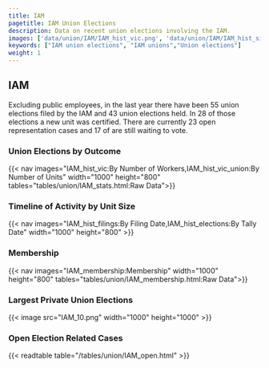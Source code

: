 ```yaml
---
title: IAM
pagetitle: IAM Union Elections
description: Data on recent union elections involving the IAM.
images: ['data/union/IAM/IAM_hist_vic.png', 'data/union/IAM/IAM_hist_size.png', 'data/union/IAM/IAM_10.png']
keywords: ["IAM union elections", "IAM unions","Union elections"]
weight: 1
---
```

##  IAM

Excluding public employees, in the last year there have been 55 union elections filed by the IAM and 43 union elections held. In 28 of those elections a new unit was certified. There are currently 23 open representation cases and 17 of are still waiting to vote.

### Union Elections by Outcome
{{< nav images="IAM_hist_vic:By Number of Workers,IAM_hist_vic_union:By Number of Units" width="1000" height="800" tables="tables/union/IAM_stats.html:Raw Data">}}

### Timeline of Activity by Unit Size
{{< nav images="IAM_hist_filings:By Filing Date,IAM_hist_elections:By Tally Date" width="1000" height="800" >}}

### Membership
{{< nav images="IAM_membership:Membership" width="1000" height="800" tables="tables/union/IAM_membership.html:Raw Data">}}

### Largest Private Union Elections
{{< image src="IAM_10.png" width="1000" height="1000"  >}}

### Open Election Related Cases
{{< readtable table="/tables/union/IAM_open.html" >}}

